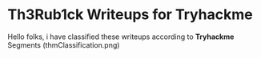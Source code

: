 # Th3Rub1ck Writeups for Tryhackme
Hello folks, i have classified these writeups according to **Tryhackme** Segments
(thmClassification.png)
